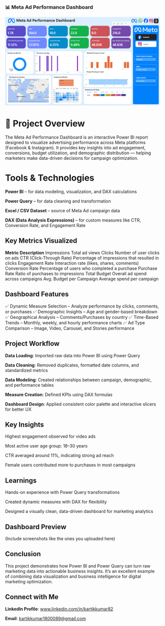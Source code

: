 ### 📊 Meta Ad Performance Dashboard
<img src ="Screenshot 2025-10-16 153849.png">

# 🧩 Project Overview

The Meta Ad Performance Dashboard is an interactive Power BI report designed to visualize advertising performance across Meta platforms (Facebook & Instagram).
It provides key insights into ad engagement, conversions, budget utilization, and demographic distribution — helping marketers make data-driven decisions for campaign optimization.

# Tools & Technologies

**Power BI** – for data modeling, visualization, and DAX calculations

**Power Query** – for data cleaning and transformation

**Excel / CSV Dataset** – source of Meta Ad campaign data

**DAX (Data Analysis Expressions)** – for custom measures like CTR, Conversion Rate, and Engagement Rate

## Key Metrics Visualized
**Metric	Description**
Impressions	Total ad views
Clicks	Number of user clicks on ads
CTR (Click-Through Rate)	Percentage of impressions that resulted in clicks
Engagement Rate	Interaction rate (likes, shares, comments)
Conversion Rate	Percentage of users who completed a purchase
Purchase Rate	Ratio of purchases to impressions
Total Budget	Overall ad spend across campaigns
Avg. Budget per Campaign	Average spend per campaign
## Dashboard Features

✅ Dynamic Measure Selection – Analyze performance by clicks, comments, or purchases
✅ Demographic Insights – Age and gender-based breakdown
✅ Geographical Analysis – Comments/Purchases by country
✅ Time-Based Trends – Monthly, weekly, and hourly performance charts
✅ Ad Type Comparison – Image, Video, Carousel, and Stories performance

## Project Workflow

**Data Loading**: Imported raw data into Power BI using Power Query

**Data Cleaning**: Removed duplicates, formatted date columns, and standardized metrics

**Data Modeling**: Created relationships between campaign, demographic, and performance tables

**Measure Creation**: Defined KPIs using DAX formulas

**Dashboard Design**: Applied consistent color palette and interactive slicers for better UX

## Key Insights

Highest engagement observed for video ads

Most active user age group: 18–30 years

CTR averaged around 11%, indicating strong ad reach

Female users contributed more to purchases in most campaigns

## Learnings

Hands-on experience with Power Query transformations

Created dynamic measures with DAX for flexibility

Designed a visually clean, data-driven dashboard for marketing analytics

## Dashboard Preview

(Include screenshots like the ones you uploaded here)

## Conclusion

This project demonstrates how Power BI and Power Query can turn raw marketing data into actionable business insights. It’s an excellent example of combining data visualization and business intelligence for digital marketing optimization.

## Connect with Me
**LinkedIn Profile**: www.linkedin.com/in/kartikkumar82

 **Email**: kartikkumar1800089@gmail.com
